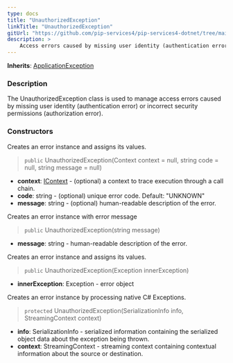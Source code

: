 ```yaml
---
type: docs
title: "UnauthorizedException"
linkTitle: "UnauthorizedException"
gitUrl: "https://github.com/pip-services4/pip-services4-dotnet/tree/main/pip-services4-commons-dotnet"
description: >
    Access errors caused by missing user identity (authentication error) or incorrect security permissions (authorization error).
---
```


**Inherits**: [ApplicationException](../application_exception)

### Description

The UnauthorizedException class is used to manage access errors caused by missing user identity (authentication error) or incorrect security permissions (authorization error).

### Constructors
Creates an error instance and assigns its values.

> `public` UnauthorizedException(Context context = null, string code = null, string message = null)

- **context**: [IContext](../../../components/context/icontext) - (optional) a context to trace execution through a call chain.
- **code**: string - (optional) unique error code. Default: "UNKNOWN"
- **message**: string - (optional) human-readable description of the error.


Creates an error instance with error message

> `public` UnauthorizedException(string message)

- **message**: string - human-readable description of the error.


Creates an error instance and assigns its values.

> `public` UnauthorizedException(Exception innerException)

- **innerException**: Exception - error object


Creates an error instance by processing native C# Exceptions.

> `protected` UnauthorizedException(SerializationInfo info, StreamingContext context)

- **info**: SerializationInfo - serialized information containing the serialized object data about the exception being thrown.
- **context**: StreamingContext - streaming context containing contextual information about the source or destination.

